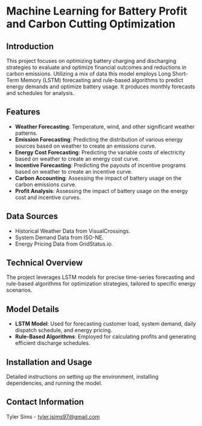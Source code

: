 # Machine Learning for Battery Profit and Carbon Cutting Optimization

## Introduction
This project focuses on optimizing battery charging and discharging strategies to evaluate and optimize financial outcomes and reductions in carbon emissions. Utilizing a mix of data this model employs Long Short-Term Memory (LSTM) forecasting and rule-based algorithms to predict energy demands and optimize battery usage. It produces monthly forecasts and schedules for analysis.

## Features
- **Weather Forecasting**: Temperature, wind, and other significant weather patterns.
- **Emission Forecasting**: Predicting the distribution of various energy sources based on weather to create an emissions curve.
- **Energy Cost Forecasting**: Predicting the variable costs of electricity based on weather to create an energy cost curve.
- **Incentive Forecasting**: Predicting the payouts of incentive programs based on weather to create an incentive curve.
- **Carbon Accounting**: Assessing the impact of battery usage on the carbon emissions curve.
- **Profit Analysis**: Assessing the impact of battery usage on the energy cost and incentive curves.

## Data Sources
- Historical Weather Data from VisualCrossings.
- System Demand Data from ISO-NE.
- Energy Pricing Data from GridStatus.io.

## Technical Overview
The project leverages LSTM models for precise time-series forecasting and rule-based algorithms for optimization strategies, tailored to specific energy scenarios.

## Model Details
- **LSTM Model**: Used for forecasting customer load, system demand, daily dispatch schedule, and energy pricing.
- **Rule-Based Algorithms**: Employed for calculating profits and generating efficient discharge schedules.

## Installation and Usage
Detailed instructions on setting up the environment, installing dependencies, and running the model.

## Contact Information
Tyler Sims - tyler.jsims97@gmail.com
